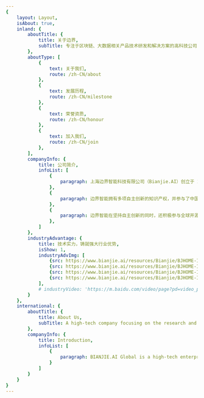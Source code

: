 ```yaml
---
{
    layout: Layout,
    isAbout: true,
    inland: {
        aboutTitle: {
            title: 关于边界,
            subTitle: 专注于区块链、大数据相关产品技术研发和解决方案的⾼科技公司
        },
        aboutType: [
            {
                text: 关于我们,
                route: /zh-CN/about
            },
            {
                text: 发展历程,
                route: /zh-CN/milestone
            },
            {
                text: 荣誉资质,
                route: /zh-CN/honour
            },
            {
                text: 加入我们,
                route: /zh-CN/join
            },
        ],
        companyInfo: {
            title: 公司简介,
            infoList: [
                {
                    paragraph: 上海边界智能科技有限公司（Bianjie.AI）创立于 2016 年，是一家专注于区块链、大数据相关产品技术研发、应用平台建设和解决方案咨询的高科技公司。边界智能以区块链跨链、NFT 技术及大数据隐私保护技术为核心，自主研发了安全可控、符合国密标准、支持下一代分布式商业系统的企业级联盟链产品- IRITA 产品系列，并与区块链服务网络（BSN）、南京数字金融产业研究院、亚洲数字银行、中国丝路集团全资子公司丝路之舟 DODR、海南国际文化艺术品交易中心、北京文交联合、 南京壹证通等合作伙伴，在跨链服务、数字金融、跨境贸易、大数据隐私保护等领域共同推进创新技术的落地应用，创造商业价值，服务实体经济。
                },
                {
                    paragraph: 边界智能拥有多项自主创新的知识产权，并参与了中国科学技术出版社出版的中国科协新一代信息技术系列丛书《区块链导论》的编撰。荣获包括长三角区块链应用创新大赛成长组冠军、南京创新周数字金融创新大赛特等奖、中国创新创业优胜企业、中国健康医疗大数据天使之星组冠军等多个区块链创新奖项。
                },
                {
                    paragraph: 边界智能在坚持自主创新的同时，还积极参与全球开源技术协作，是全球著名开源跨链项目 Cosmos/IRISnet 的技术开发者，边界智能开发的开源跨链代码被数十个全球开源区块链项目所采用。创始团队来自于 IBM Watson 全球研究院、万向区块链、中国金融在线等，在区块链技术研发方面超过 5 年经验、企业运营中超过 10 年以上工作经验，对相关行业领域均有着深厚的理解。核心研发团队毕业于卡内基梅隆（CMU）、马里兰（UMCP）、清华、北大、复旦、交大、人大等全球一流学府，覆盖计算机工程、自动化、算法与软件开发等专业。
                },
            ]
        },
        industryAdvantage: {
            title: 技术实力，铸就强大行业优势,
            isShow: 1,
            industryAdvImg: [
                {src: https://www.bianjie.ai/resources/Bianjie/BJHOME-IMAGE/about-us/1.png},
                {src: https://www.bianjie.ai/resources/Bianjie/BJHOME-IMAGE/about-us/2.png},
                {src: https://www.bianjie.ai/resources/Bianjie/BJHOME-IMAGE/about-us/3.png},
                {src: https://www.bianjie.ai/resources/Bianjie/BJHOME-IMAGE/about-us/4.png},
            ],
            # industryVideo: 'https://m.baidu.com/video/page?pd=video_page&nid=16636888572505741568&sign=4003613747986156398&word=%E6%AD%A3%E8%83%BD%E9%87%8F%E7%9F%AD%E8%A7%86%E9%A2%91%E4%B8%8B%E8%BD%BD&oword=%E6%AD%A3%E8%83%BD%E9%87%8F%E7%9F%AD%E8%A7%86%E9%A2%91%E4%B8%8B%E8%BD%BD&atn=index&frsrcid=4185&ext={%22jsy%22:1}&top={%22sfhs%22:1,%22_hold%22:2}&compilation_ext={%22hejiNid%22:%224360048695266897456%22,%22hjtab%22:1,%22compilation_id%22:%2213418543451505289897%22}&sl=4&fr0=A&fr1=A&lid=7881791165422909855&referlid=7881791165422909855&ms=1&frorder=1&_t=1630656217352'
        }
    },
    international: {
        aboutTitle: {
            title: About Us,
            subTitle: A high-tech company focusing on the research and development of blockchain and big-data products，technology，and solutions
        },
        companyInfo: {
            title: Introduction,
            infoList: [
                {
                    paragraph: BIANJIE.AI Global is a high-tech enterprise focusing on blockchain technology and application innovation，big data related product technology research and development and solutions，and is committed to building the world's leading professional full life cycle service provider in blockchain industry. BIANJIE.AI Global works closely with global partners such as the Blockchain-Based Service Network (BSN) and Asian Digital Bank to promote the application of innovative technologies in cross-chain services，digital finance，cross-border trade，and metaverse digital collections，in an effort to serve the global real economy. While insisting on independent innovation，BIANJIE.AI Global has also been invited to contribute Interchain core codes to multiple global blockchain networks，and is a builder of the global Internet of Values. Bianjie Global is also an innovator and promoter of the global Interchain open-source technology，and is a core developer of the well-known open-source Interchain projects - COSMOS/IRISnet.
                }
            ]
        }
    }
}
---
```

